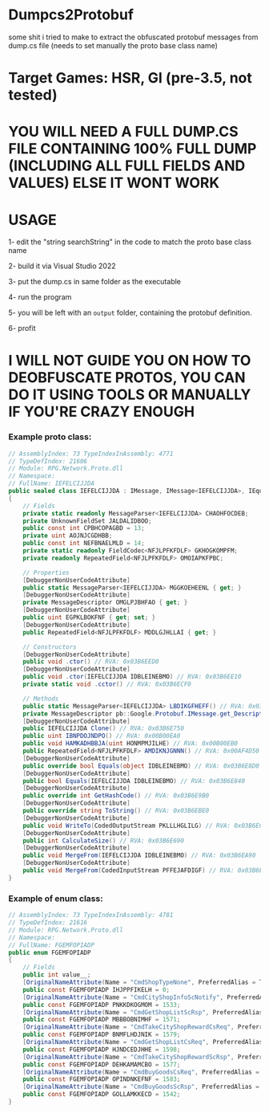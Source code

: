 # Dumpcs2Protobuf
some shit i tried to make to extract the obfuscated protobuf messages from dump.cs file (needs to set manually the proto base class name)

# Target Games: HSR, GI (pre-3.5, not tested)
# YOU WILL NEED A FULL DUMP.CS FILE CONTAINING 100% FULL DUMP (INCLUDING ALL FULL FIELDS AND VALUES) ELSE IT WONT WORK


# USAGE

1- edit the "string searchString" in the code to match the proto base class name

2- build it via Visual Studio 2022

3- put the dump.cs in same folder as the executable

4- run the program

5- you will be left with an `output` folder, containing the protobuf definition. 

6- profit

# I WILL NOT GUIDE YOU ON HOW TO DEOBFUSCATE PROTOS, YOU CAN DO IT USING TOOLS OR MANUALLY IF YOU'RE CRAZY ENOUGH

### Example proto class:
```cs
// AssemblyIndex: 73 TypeIndexInAssembly: 4771
// TypeDefIndex: 21606
// Module: RPG.Network.Proto.dll
// Namespace: 
// FullName: IEFELCIJJDA
public sealed class IEFELCIJJDA : IMessage, IMessage<IEFELCIJJDA>, IEquatable<IEFELCIJJDA>, IDeepCloneable<IEFELCIJJDA>
{
	// Fields
	private static readonly MessageParser<IEFELCIJJDA> CHAOHFOCDEB;
	private UnknownFieldSet JALDALIDBOO;
	public const int CPBHCOPAGBD = 13;
	private uint AOJNJCGDHBB;
	public const int NEFBNAELMLD = 14;
	private static readonly FieldCodec<NFJLPFKFDLF> GKHOGKOMPFM;
	private readonly RepeatedField<NFJLPFKFDLF> OMOIAPKFPBC;

	// Properties
	[DebuggerNonUserCodeAttribute]
	public static MessageParser<IEFELCIJJDA> MGGKOEHEENL { get; }
	[DebuggerNonUserCodeAttribute]
	private MessageDescriptor OMGLPJBHFAO { get; }
	[DebuggerNonUserCodeAttribute]
	public uint EGPKLBOKFNF { get; set; }
	[DebuggerNonUserCodeAttribute]
	public RepeatedField<NFJLPFKFDLF> MDDLGJHLLAI { get; }

	// Constructors
	[DebuggerNonUserCodeAttribute]
	public void .ctor() // RVA: 0x03B6EED0
	[DebuggerNonUserCodeAttribute]
	public void .ctor(IEFELCIJJDA IDBLEINEBMO) // RVA: 0x03B6EE10
	private static void .cctor() // RVA: 0x03B6ECF0

	// Methods
	public static MessageParser<IEFELCIJJDA> LBDIKGFHEFF() // RVA: 0x03B6EA40
	private MessageDescriptor pb::Google.Protobuf.IMessage.get_Descriptor() // RVA: 0x00B90D10
	[DebuggerNonUserCodeAttribute]
	public IEFELCIJJDA Clone() // RVA: 0x03B6E750
	public uint IBNPDOJNDPO() // RVA: 0x00B00EA0
	public void HAMKADHBBJA(uint HONMPMJILHE) // RVA: 0x00B00EB0
	public RepeatedField<NFJLPFKFDLF> AMDIKNJGNNN() // RVA: 0x00AF4D50
	[DebuggerNonUserCodeAttribute]
	public override bool Equals(object IDBLEINEBMO) // RVA: 0x03B6E8D0
	[DebuggerNonUserCodeAttribute]
	public bool Equals(IEFELCIJJDA IDBLEINEBMO) // RVA: 0x03B6E840
	[DebuggerNonUserCodeAttribute]
	public override int GetHashCode() // RVA: 0x03B6E9B0
	[DebuggerNonUserCodeAttribute]
	public override string ToString() // RVA: 0x03B6EBE0
	[DebuggerNonUserCodeAttribute]
	public void WriteTo(CodedOutputStream PKLLLHGLILG) // RVA: 0x03B6EC30
	[DebuggerNonUserCodeAttribute]
	public int CalculateSize() // RVA: 0x03B6E690
	[DebuggerNonUserCodeAttribute]
	public void MergeFrom(IEFELCIJJDA IDBLEINEBMO) // RVA: 0x03B6EA90
	[DebuggerNonUserCodeAttribute]
	public void MergeFrom(CodedInputStream PFFEJAFDIGF) // RVA: 0x03B6EB10
}
```

### Example of enum class:
```cs
// AssemblyIndex: 73 TypeIndexInAssembly: 4781
// TypeDefIndex: 21616
// Module: RPG.Network.Proto.dll
// Namespace: 
// FullName: FGEMFOPIADP
public enum FGEMFOPIADP
{
	// Fields
	public int value__;
	[OriginalNameAttribute(Name = "CmdShopTypeNone", PreferredAlias = True)]
	public const FGEMFOPIADP IHJPPFIKELH = 0;
	[OriginalNameAttribute(Name = "CmdCityShopInfoScNotify", PreferredAlias = True)]
	public const FGEMFOPIADP PNKKDKOGMOM = 1533;
	[OriginalNameAttribute(Name = "CmdGetShopListScRsp", PreferredAlias = True)]
	public const FGEMFOPIADP MBBBOBNIMHF = 1571;
	[OriginalNameAttribute(Name = "CmdTakeCityShopRewardCsReq", PreferredAlias = True)]
	public const FGEMFOPIADP BNMFLHDJNIK = 1579;
	[OriginalNameAttribute(Name = "CmdGetShopListCsReq", PreferredAlias = True)]
	public const FGEMFOPIADP HJNDCEDJHHE = 1598;
	[OriginalNameAttribute(Name = "CmdTakeCityShopRewardScRsp", PreferredAlias = True)]
	public const FGEMFOPIADP DEHKAMAMCBO = 1577;
	[OriginalNameAttribute(Name = "CmdBuyGoodsCsReq", PreferredAlias = True)]
	public const FGEMFOPIADP OPINDNKEFNF = 1583;
	[OriginalNameAttribute(Name = "CmdBuyGoodsScRsp", PreferredAlias = True)]
	public const FGEMFOPIADP GOLLAMKKECD = 1542;
}
```